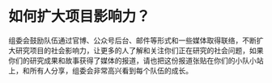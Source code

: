 # 如何扩大项目影响力？

组委会鼓励队伍通过官博、公众号后台、邮件等形式和一些媒体取得联络，不断扩大研究项目的社会影响力，让更多的人了解和关注你们正在研究的社会问题，如果你们的研究成果和故事获得了媒体的报道，请也把这份报道张贴在你们的小队小站上，和所有人分享，组委会非常高兴看到每个队伍的成长。

